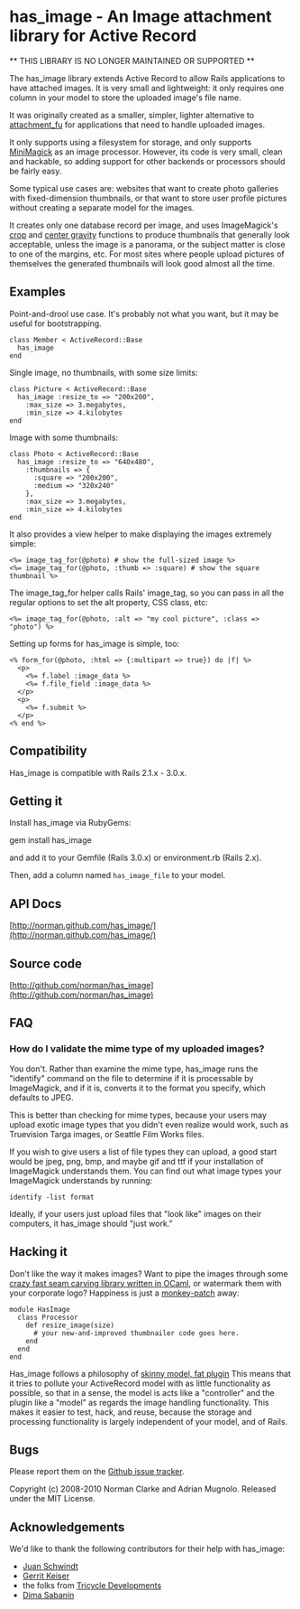 # has\_image - An Image attachment library for Active Record

** THIS LIBRARY IS NO LONGER MAINTAINED OR SUPPORTED **

The has\_image library extends Active Record to allow Rails applications to have
attached images. It is very small and lightweight: it only requires one column
in your model to store the uploaded image's file name.

It was originally created as a smaller, simpler, lighter alternative to
[attachment_fu](http://github.com/technoweenie/attachment_fu) for applications
that need to handle uploaded images.

It only supports using a filesystem for storage, and only supports
[MiniMagick](http://github.com/probablycorey/mini_magick) as an image processor.
However, its code is very small, clean and hackable, so adding support for other
backends or processors should be fairly easy.

Some typical use cases are: websites that want to create photo galleries with
fixed-dimension thumbnails, or that want to store user profile pictures without
creating a separate model for the images.

It creates only one database record per image, and uses ImageMagick's
[crop](http://www.imagemagick.org/script/command-line-options.php#crop) and
[center
gravity](http://www.imagemagick.org/script/command-line-options.php#gravity)
functions to produce thumbnails that generally look acceptable, unless the image
is a panorama, or the subject matter is close to one of the margins, etc. For
most sites where people upload pictures of themselves the generated thumbnails
will look good almost all the time.

## Examples

Point-and-drool use case. It's probably not what you want, but it may be useful
for bootstrapping.

    class Member < ActiveRecord::Base
      has_image
    end

Single image, no thumbnails, with some size limits:

    class Picture < ActiveRecord::Base
      has_image :resize_to => "200x200",
        :max_size => 3.megabytes,
        :min_size => 4.kilobytes
    end

Image with some thumbnails:

    class Photo < ActiveRecord::Base
      has_image :resize_to => "640x480",
        :thumbnails => {
          :square => "200x200",
          :medium => "320x240"
        },
        :max_size => 3.megabytes,
        :min_size => 4.kilobytes
    end

It also provides a view helper to make displaying the images extremely simple:

    <%= image_tag_for(@photo) # show the full-sized image %>
    <%= image_tag_for(@photo, :thumb => :square) # show the square thumbnail %>

The image_tag_for helper calls Rails' image_tag, so you can pass in all the
regular options to set the alt property, CSS class, etc:

    <%= image_tag_for(@photo, :alt => "my cool picture", :class => "photo") %>

Setting up forms for has\_image is simple, too:

    <% form_for(@photo, :html => {:multipart => true}) do |f| %>
      <p>
        <%= f.label :image_data %>
        <%= f.file_field :image_data %>
      </p>
      <p>
        <%= f.submit %>
      </p>
    <% end %>

## Compatibility

Has\_image is compatible with Rails 2.1.x - 3.0.x.

## Getting it

Install has_image via RubyGems:

  gem install has_image

and add it to your Gemfile (Rails 3.0.x) or environment.rb (Rails 2.x).

Then, add a column named `has_image_file` to your model.

## API Docs

[http://norman.github.com/has_image/](http://norman.github.com/has_image/)

## Source code

[http://github.com/norman/has_image](http://github.com/norman/has_image)

## FAQ

### How do I validate the mime type of my uploaded images?

You don't. Rather than examine the mime type, has\_image runs the "identify"
command on the file to determine if it is processable by ImageMagick, and if it
is, converts it to the format you specify, which defaults to JPEG.

This is better than checking for mime types, because your users may upload
exotic image types that you didn't even realize would work, such as Truevision
Targa images, or Seattle Film Works files.

If you wish to give users a list of file types they can upload, a good start
would be jpeg, png, bmp, and maybe gif and ttf if your installation of
ImageMagick understands them. You can find out what image types your ImageMagick
understands by running:

    identify -list format

Ideally, if your users just upload files that "look like" images on their
computers, it has\_image should "just work."

## Hacking it

Don't like the way it makes images? Want to pipe the images through some [crazy
fast seam carving library written in
OCaml](http://eigenclass.org/hiki/seam-carving-in-ocaml), or watermark them with
your corporate logo? Happiness is just a
[monkey-patch](http://en.wikipedia.org/wiki/Monkey_patch) away:

    module HasImage
      class Processor
        def resize_image(size)
          # your new-and-improved thumbnailer code goes here.
        end
      end
    end

Has\_image follows a philosophy of [skinny model, fat
plugin](http://weblog.jamisbuck.org/2006/10/18/skinny-controller-fat-model.)
This means that it tries to pollute your ActiveRecord model with as little
functionality as possible, so that in a sense, the model is acts like a
"controller" and the plugin like a "model" as regards the image handling
functionality. This makes it easier to test, hack, and reuse, because the
storage and processing functionality is largely independent of your model, and
of Rails.

## Bugs

Please report them on the [Github issue tracker](http://github.com/norman/has_image/issues).

Copyright (c) 2008-2010 Norman Clarke and Adrian Mugnolo. Released under the MIT
License.

## Acknowledgements

We'd like to thank the following contributors for their help with has\_image:

* [Juan Schwindt](http://github.com/jschwindt)
* [Gerrit Keiser](http://github.com/gerrit)
* the folks from [Tricycle Developments](http://github.com/tricycle)
* [Dima Sabanin](http://github.com/railsmonk)

